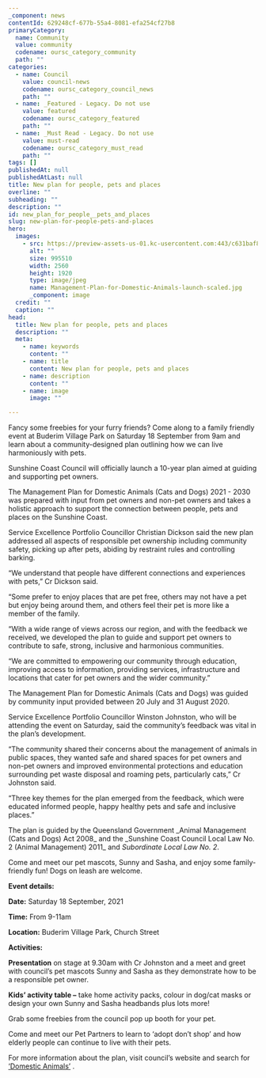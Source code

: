 ```yaml
---
_component: news
contentId: 629248cf-677b-55a4-8081-efa254cf27b8
primaryCategory:
  name: Community
  value: community
  codename: oursc_category_community
  path: ""
categories:
  - name: Council
    value: council-news
    codename: oursc_category_council_news
    path: ""
  - name: _Featured - Legacy. Do not use
    value: featured
    codename: oursc_category_featured
    path: ""
  - name: _Must Read - Legacy. Do not use
    value: must-read
    codename: oursc_category_must_read
    path: ""
tags: []
publishedAt: null
publishedAtLast: null
title: New plan for people, pets and places
overline: ""
subheading: ""
description: ""
id: new_plan_for_people__pets_and_places
slug: new-plan-for-people-pets-and-places
hero:
  images:
    - src: https://preview-assets-us-01.kc-usercontent.com:443/c631baf8-1b46-001f-580c-d0001b68b4a8/061b8af5-46c3-4276-a33b-cbaf92a08dd8/Management-Plan-for-Domestic-Animals-launch-scaled.jpg
      alt: ""
      size: 995510
      width: 2560
      height: 1920
      type: image/jpeg
      name: Management-Plan-for-Domestic-Animals-launch-scaled.jpg
      _component: image
  credit: ""
  caption: ""
head:
  title: New plan for people, pets and places
  description: ""
  meta:
    - name: keywords
      content: ""
    - name: title
      content: New plan for people, pets and places
    - name: description
      content: ""
    - name: image
      image: ""

---
```

Fancy some freebies for your furry friends? Come along to a family friendly event at Buderim Village Park on Saturday 18 September from 9am and learn about a community-designed plan outlining how we can live harmoniously with pets.

Sunshine Coast Council will officially launch a 10-year plan aimed at guiding and supporting pet owners.

The Management Plan for Domestic Animals (Cats and Dogs) 2021 - 2030 was prepared with input from pet owners and non-pet owners and takes a holistic approach to support the connection between people, pets and places on the Sunshine Coast.

Service Excellence Portfolio Councillor Christian Dickson said the new plan addressed all aspects of responsible pet ownership including community safety, picking up after pets, abiding by restraint rules and controlling barking.

“We understand that people have different connections and experiences with pets,” Cr Dickson said.

“Some prefer to enjoy places that are pet free, others may not have a pet but enjoy being around them, and others feel their pet is more like a member of the family.

“With a wide range of views across our region, and with the feedback we received, we developed the plan to guide and support pet owners to contribute to safe, strong, inclusive and harmonious communities.

“We are committed to empowering our community through education, improving access to information, providing services, infrastructure and locations that cater for pet owners and the wider community.”

The Management Plan for Domestic Animals (Cats and Dogs) was guided by community input provided between 20 July and 31 August 2020.

Service Excellence Portfolio Councillor Winston Johnston, who will be attending the event on Saturday, said the community’s feedback was vital in the plan’s development.

“The community shared their concerns about the management of animals in public spaces, they wanted safe and shared spaces for pet owners and non-pet owners and improved environmental protections and education surrounding pet waste disposal and roaming pets, particularly cats,” Cr Johnston said.

“Three key themes for the plan emerged from the feedback, which were educated informed people, happy healthy pets and safe and inclusive places.”

The plan is guided by the Queensland Government \_Animal Management (Cats and Dogs) Act 2008\_ and the \_Sunshine Coast Council Local Law No. 2 (Animal Management) 2011\_ and *Subordinate Local Law No. 2*.

Come and meet our pet mascots, Sunny and Sasha, and enjoy some family-friendly fun! Dogs on leash are welcome.

**Event details:**

**Date:** Saturday 18 September, 2021

**Time:** From 9-11am

**Location:** Buderim Village Park, Church Street

**Activities:**

**Presentation** on stage at 9.30am with Cr Johnston and a meet and greet with council’s pet mascots Sunny and Sasha as they demonstrate how to be a responsible pet owner.

**Kids’ activity table –** take home activity packs, colour in dog/cat masks or design your own Sunny and Sasha headbands plus lots more!

Grab some freebies from the council pop up booth for your pet.

Come and meet our Pet Partners to learn to ‘adopt don’t shop’ and how elderly people can continue to live with their pets.

For more information about the plan, visit council’s website and search for [‘Domestic Animals’](https://www.sunshinecoast.qld.gov.au/Council/Planning-and-Projects/Council-Strategies/Domestic-Animal-Management-Strategy)
.

